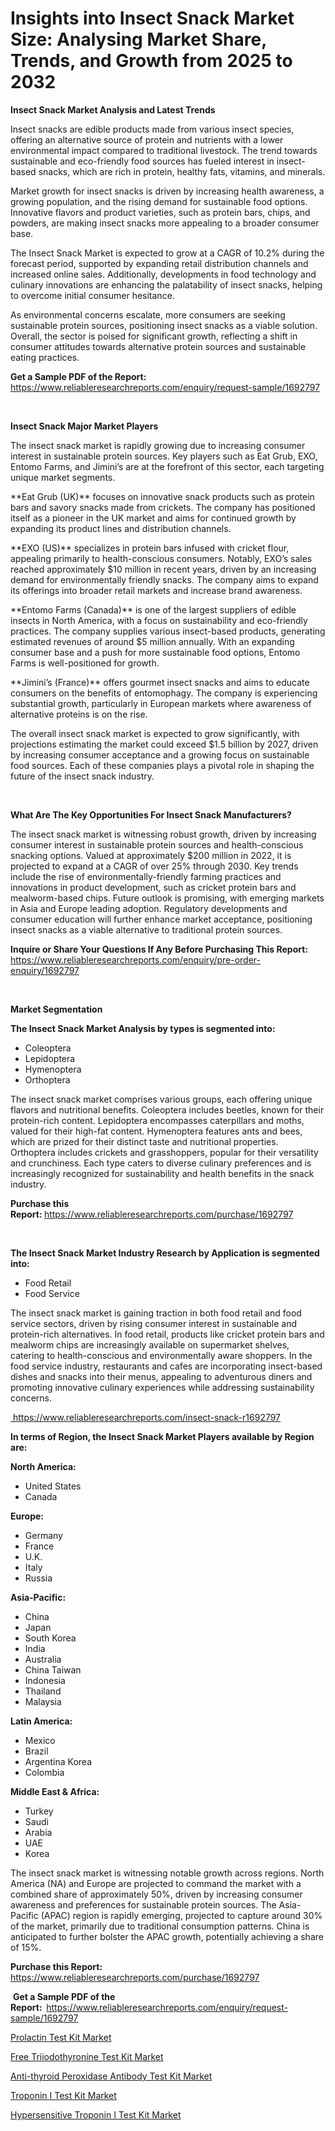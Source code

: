<p><h1>Insights into Insect Snack Market Size: Analysing Market Share, Trends, and Growth from 2025 to 2032</h1></p><p><strong>Insect Snack Market Analysis and Latest Trends</strong></p>
<p><p>Insect snacks are edible products made from various insect species, offering an alternative source of protein and nutrients with a lower environmental impact compared to traditional livestock. The trend towards sustainable and eco-friendly food sources has fueled interest in insect-based snacks, which are rich in protein, healthy fats, vitamins, and minerals. </p><p>Market growth for insect snacks is driven by increasing health awareness, a growing population, and the rising demand for sustainable food options. Innovative flavors and product varieties, such as protein bars, chips, and powders, are making insect snacks more appealing to a broader consumer base. </p><p>The Insect Snack Market is expected to grow at a CAGR of 10.2% during the forecast period, supported by expanding retail distribution channels and increased online sales. Additionally, developments in food technology and culinary innovations are enhancing the palatability of insect snacks, helping to overcome initial consumer hesitance. </p><p>As environmental concerns escalate, more consumers are seeking sustainable protein sources, positioning insect snacks as a viable solution. Overall, the sector is poised for significant growth, reflecting a shift in consumer attitudes towards alternative protein sources and sustainable eating practices.</p></p>
<p><strong>Get a Sample PDF of the Report:&nbsp;</strong> <a href="https://www.reliableresearchreports.com/enquiry/request-sample/1692797?utm_campaign=7&utm_medium=2&utm_source=Github&utm_content=ia&utm_term=08012025&utm_id=insect-snack">https://www.reliableresearchreports.com/enquiry/request-sample/1692797</a></p>
<p>&nbsp;</p>
<p><strong>Insect Snack Major Market Players</strong></p>
<p><p>The insect snack market is rapidly growing due to increasing consumer interest in sustainable protein sources. Key players such as Eat Grub, EXO, Entomo Farms, and Jimini’s are at the forefront of this sector, each targeting unique market segments.</p><p>**Eat Grub (UK)** focuses on innovative snack products such as protein bars and savory snacks made from crickets. The company has positioned itself as a pioneer in the UK market and aims for continued growth by expanding its product lines and distribution channels. </p><p>**EXO (US)** specializes in protein bars infused with cricket flour, appealing primarily to health-conscious consumers. Notably, EXO’s sales reached approximately $10 million in recent years, driven by an increasing demand for environmentally friendly snacks. The company aims to expand its offerings into broader retail markets and increase brand awareness.</p><p>**Entomo Farms (Canada)** is one of the largest suppliers of edible insects in North America, with a focus on sustainability and eco-friendly practices. The company supplies various insect-based products, generating estimated revenues of around $5 million annually. With an expanding consumer base and a push for more sustainable food options, Entomo Farms is well-positioned for growth.</p><p>**Jimini’s (France)** offers gourmet insect snacks and aims to educate consumers on the benefits of entomophagy. The company is experiencing substantial growth, particularly in European markets where awareness of alternative proteins is on the rise.</p><p>The overall insect snack market is expected to grow significantly, with projections estimating the market could exceed $1.5 billion by 2027, driven by increasing consumer acceptance and a growing focus on sustainable food sources. Each of these companies plays a pivotal role in shaping the future of the insect snack industry.</p></p>
<p>&nbsp;</p>
<p><strong>What Are The Key Opportunities For Insect Snack Manufacturers?</strong></p>
<p><p>The insect snack market is witnessing robust growth, driven by increasing consumer interest in sustainable protein sources and health-conscious snacking options. Valued at approximately $200 million in 2022, it is projected to expand at a CAGR of over 25% through 2030. Key trends include the rise of environmentally-friendly farming practices and innovations in product development, such as cricket protein bars and mealworm-based chips. Future outlook is promising, with emerging markets in Asia and Europe leading adoption. Regulatory developments and consumer education will further enhance market acceptance, positioning insect snacks as a viable alternative to traditional protein sources.</p></p>
<p><strong>Inquire or Share Your Questions If Any Before Purchasing This Report:</strong> <a href="https://www.reliableresearchreports.com/enquiry/pre-order-enquiry/1692797?utm_campaign=7&utm_medium=2&utm_source=Github&utm_content=ia&utm_term=08012025&utm_id=insect-snack">https://www.reliableresearchreports.com/enquiry/pre-order-enquiry/1692797</a></p>
<p>&nbsp;</p>
<p><strong>Market Segmentation</strong></p>
<p><strong>The Insect Snack Market Analysis by types is segmented into:</strong></p>
<p><ul><li>Coleoptera</li><li>Lepidoptera</li><li>Hymenoptera</li><li>Orthoptera</li></ul></p>
<p><p>The insect snack market comprises various groups, each offering unique flavors and nutritional benefits. Coleoptera includes beetles, known for their protein-rich content. Lepidoptera encompasses caterpillars and moths, valued for their high-fat content. Hymenoptera features ants and bees, which are prized for their distinct taste and nutritional properties. Orthoptera includes crickets and grasshoppers, popular for their versatility and crunchiness. Each type caters to diverse culinary preferences and is increasingly recognized for sustainability and health benefits in the snack industry.</p></p>
<p><strong>Purchase this Report:&nbsp;</strong><a href="https://www.reliableresearchreports.com/purchase/1692797?utm_campaign=7&utm_medium=2&utm_source=Github&utm_content=ia&utm_term=08012025&utm_id=insect-snack">https://www.reliableresearchreports.com/purchase/1692797</a></p>
<p>&nbsp;</p>
<p><strong>The Insect Snack Market Industry Research by Application is segmented into:</strong></p>
<p><ul><li>Food Retail</li><li>Food Service</li></ul></p>
<p><p>The insect snack market is gaining traction in both food retail and food service sectors, driven by rising consumer interest in sustainable and protein-rich alternatives. In food retail, products like cricket protein bars and mealworm chips are increasingly available on supermarket shelves, catering to health-conscious and environmentally aware shoppers. In the food service industry, restaurants and cafes are incorporating insect-based dishes and snacks into their menus, appealing to adventurous diners and promoting innovative culinary experiences while addressing sustainability concerns.</p></p>
<p><a href="https://www.reliableresearchreports.com/insect-snack-r1692797?utm_campaign=7&utm_medium=2&utm_source=Github&utm_content=ia&utm_term=08012025&utm_id=insect-snack">&nbsp;https://www.reliableresearchreports.com/insect-snack-r1692797</a></p>
<p><strong>In terms of Region, the Insect Snack Market Players available by Region are:</strong></p>
<p>
    <p> <strong> North America: </strong>
        <ul>
            <li>United States</li>
            <li>Canada</li>
        </ul>
        </p> 
    <p> <strong> Europe: </strong>
        <ul>
            <li>Germany</li>
            <li>France</li>
            <li>U.K.</li>
            <li>Italy</li>
            <li>Russia</li>
        </ul>
        </p> 
    <p> <strong> Asia-Pacific: </strong>
        <ul>
            <li>China</li>
            <li>Japan</li>
            <li>South Korea</li>
            <li>India</li>
            <li>Australia</li>
            <li>China Taiwan</li>
            <li>Indonesia</li>
            <li>Thailand</li>
            <li>Malaysia</li>
        </ul>
        </p> 
    <p> <strong> Latin America: </strong>
        <ul>
            <li>Mexico</li>
            <li>Brazil</li>
            <li>Argentina Korea</li>
            <li>Colombia</li>
        </ul>
        </p> 
    <p> <strong> Middle East & Africa: </strong>
        <ul>
            <li>Turkey</li>
            <li>Saudi</li>
            <li>Arabia</li>
            <li>UAE</li>
            <li>Korea</li>
        </ul>
    </p>
    </p>
<p><p>The insect snack market is witnessing notable growth across regions. North America (NA) and Europe are projected to command the market with a combined share of approximately 50%, driven by increasing consumer awareness and preferences for sustainable protein sources. The Asia-Pacific (APAC) region is rapidly emerging, projected to capture around 30% of the market, primarily due to traditional consumption patterns. China is anticipated to further bolster the APAC growth, potentially achieving a share of 15%.</p></p>
<p><strong>Purchase this Report: </strong><a href="https://www.reliableresearchreports.com/purchase/1692797?utm_campaign=7&utm_medium=2&utm_source=Github&utm_content=ia&utm_term=08012025&utm_id=insect-snack">https://www.reliableresearchreports.com/purchase/1692797</a></p>
<p>&nbsp;<strong>Get a Sample PDF of the Report:&nbsp;&nbsp;</strong><a href="https://www.reliableresearchreports.com/enquiry/request-sample/1692797?utm_campaign=7&utm_medium=2&utm_source=Github&utm_content=ia&utm_term=08012025&utm_id=insect-snack">https://www.reliableresearchreports.com/enquiry/request-sample/1692797</a></p>
<p><strong></strong></p>
<p><p><a href="https://github.com/NargisHussain432/Market-Research-Report-List-1/blob/main/prolactin-test-kit-market.md?utm_campaign=7&utm_medium=2&utm_source=Github&utm_content=ia&utm_term=08012025&utm_id=insect-snack">Prolactin Test Kit Market</a></p><p><a href="https://github.com/sherikacas30/Market-Research-Report-List-1/blob/main/free-triiodothyronine-test-kit-market.md?utm_campaign=7&utm_medium=2&utm_source=Github&utm_content=ia&utm_term=08012025&utm_id=insect-snack">Free Triiodothyronine Test Kit Market</a></p><p><a href="https://github.com/angelajermaine/Market-Research-Report-List-5/blob/main/anti-thyroid-peroxidase-antibody-test-kit-market.md?utm_campaign=7&utm_medium=2&utm_source=Github&utm_content=ia&utm_term=08012025&utm_id=insect-snack">Anti-thyroid Peroxidase Antibody Test Kit Market</a></p><p><a href="https://github.com/oliveroste6/Market-Research-Report-List-1/blob/main/troponin-i-test-kit-market.md?utm_campaign=7&utm_medium=2&utm_source=Github&utm_content=ia&utm_term=08012025&utm_id=insect-snack">Troponin I Test Kit Market</a></p><p><a href="https://github.com/FahadAhmed223/Market-Research-Report-List-1/blob/main/hypersensitive-troponin-i-test-kit-market.md?utm_campaign=7&utm_medium=2&utm_source=Github&utm_content=ia&utm_term=08012025&utm_id=insect-snack">Hypersensitive Troponin I Test Kit Market</a></p></p>